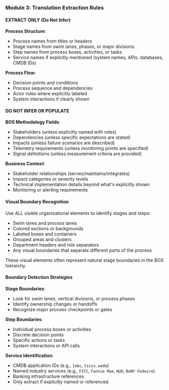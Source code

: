 ### Module 3: Translation Extraction Rules

#### EXTRACT ONLY (Do Not Infer)
**Process Structure**:
- Process names from titles or headers
- Stage names from swim lanes, phases, or major divisions
- Step names from process boxes, activities, or tasks
- Service names if explicitly mentioned (system names, APIs, databases, CMDB IDs)

**Process Flow**:
- Decision points and conditions
- Process sequence and dependencies
- Actor roles where explicitly labeled
- System interactions if clearly shown

#### DO NOT INFER OR POPULATE
**BOS Methodology Fields**:
- Stakeholders (unless explicitly named with roles)
- Dependencies (unless specific expectations are stated)
- Impacts (unless failure scenarios are described)
- Telemetry requirements (unless monitoring points are specified)
- Signal definitions (unless measurement criteria are provided)

**Business Context**:
- Stakeholder relationships (serves/maintains/integrates)
- Impact categories or severity levels
- Technical implementation details beyond what's explicitly shown
- Monitoring or alerting requirements

#### Visual Boundary Recognition

Use ALL visible organizational elements to identify stages and steps:
- Swim lanes and process lanes
- Colored sections or backgrounds  
- Labeled boxes and containers
- Grouped areas and clusters
- Department headers and role separators
- Any visual boundaries that separate different parts of the process

These visual elements often represent natural stage boundaries in the BOS hierarchy.

#### Boundary Detection Strategies
**Stage Boundaries**:
- Look for swim lanes, vertical divisions, or process phases
- Identify ownership changes or handoffs
- Recognize major process checkpoints or gates

**Step Boundaries**:
- Individual process boxes or activities
- Discrete decision points
- Specific actions or tasks
- System interactions or API calls

**Service Identification**:
- CMDB application IDs (e.g., `1abc`, `tsisv`, `wada`)
- Named industry services (e.g., `FICC`, `Fannie Mae`, `HUD`, `BoNY Fedwire`)
- Banking infrastructure references
- Only extract if explicitly named or referenced